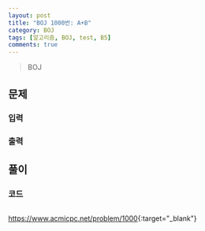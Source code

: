 ```yaml
---
layout: post
title: "BOJ 1000번: A+B"
category: BOJ
tags: [알고리즘, BOJ, test, B5]
comments: true
---
```


> BOJ

## 문제


### 입력


### 출력


## 풀이


### 코드
```c++

```

<https://www.acmicpc.net/problem/1000>{:target="_blank"}
